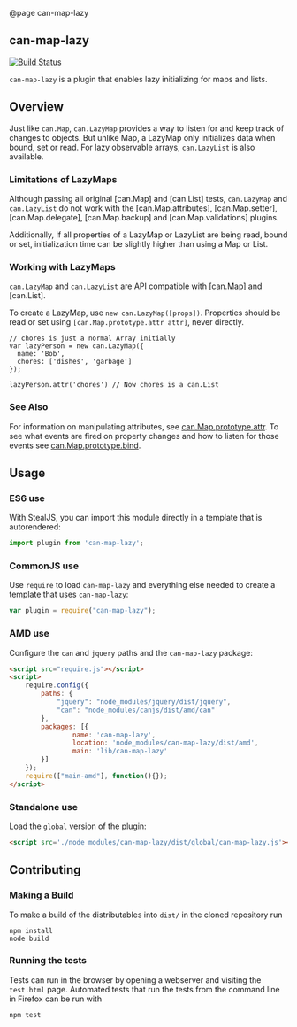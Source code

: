 @page can-map-lazy

## can-map-lazy

[![Build Status](https://travis-ci.org/canjs/can-map-lazy.png?branch=master)](https://travis-ci.org/canjs/can-map-lazy)

`can-map-lazy` is a plugin that enables lazy initializing for maps and lists.

## Overview

Just like `can.Map`, `can.LazyMap` provides a way to listen for and keep track of changes to objects. But unlike Map, a LazyMap only initializes data when bound, set or read. For lazy observable arrays, `can.LazyList` is also available.

### Limitations of LazyMaps

Although passing all original [can.Map] and [can.List] tests, `can.LazyMap` and `can.LazyList` do not work with the [can.Map.attributes], [can.Map.setter], [can.Map.delegate], [can.Map.backup]
and [can.Map.validations] plugins.

Additionally, If all properties of a LazyMap or LazyList are being read, bound or set, initialization time can be slightly higher than using a Map or List.

### Working with LazyMaps

`can.LazyMap` and `can.LazyList` are API compatible with [can.Map] and [can.List]. 

To create a LazyMap, use `new can.LazyMap([props])`. Properties should be read or set using `[can.Map.prototype.attr attr]`, never directly.

```
// chores is just a normal Array initially
var lazyPerson = new can.LazyMap({
  name: 'Bob',
  chores: ['dishes', 'garbage']
});

lazyPerson.attr('chores') // Now chores is a can.List
```

### See Also

For information on manipulating attributes, see [can.Map.prototype.attr](https://canjs.com/docs/can.Map.prototype.attr.html). To see what events are fired on property changes and how to listen for those events see [can.Map.prototype.bind](https://canjs.com/docs/can.Map.prototype.bind.html).


## Usage

### ES6 use

With StealJS, you can import this module directly in a template that is autorendered:

```js
import plugin from 'can-map-lazy';
```

### CommonJS use

Use `require` to load `can-map-lazy` and everything else
needed to create a template that uses `can-map-lazy`:

```js
var plugin = require("can-map-lazy");
```

### AMD use

Configure the `can` and `jquery` paths and the `can-map-lazy` package:

```html
<script src="require.js"></script>
<script>
	require.config({
	    paths: {
	        "jquery": "node_modules/jquery/dist/jquery",
	        "can": "node_modules/canjs/dist/amd/can"
	    },
	    packages: [{
		    	name: 'can-map-lazy',
		    	location: 'node_modules/can-map-lazy/dist/amd',
		    	main: 'lib/can-map-lazy'
	    }]
	});
	require(["main-amd"], function(){});
</script>
```

### Standalone use

Load the `global` version of the plugin:

```html
<script src='./node_modules/can-map-lazy/dist/global/can-map-lazy.js'></script>
```

## Contributing

### Making a Build

To make a build of the distributables into `dist/` in the cloned repository run

```
npm install
node build
```

### Running the tests

Tests can run in the browser by opening a webserver and visiting the `test.html` page.
Automated tests that run the tests from the command line in Firefox can be run with

```
npm test
```

